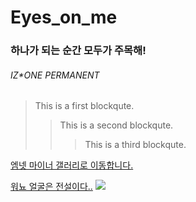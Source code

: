 # Eyes_on_me

### 하나가 되는 순간 모두가 주목해!
###### IZ*ONE PERMANENT

> This is a first blockqute.
>	> This is a second blockqute.
>	>	> This is a third blockqute.
>


[엠넷 마이너 갤러리로 이동합니다.](https://gall.dcinside.com/mgallery/board/lists?id=mnet_k)

[워뇨 얼굴은 전설이다..](https://youtu.be/ZHzcTGek_lE)
![](https://i.ytimg.com/vi/ZHzcTGek_lE/maxresdefault.jpg)
